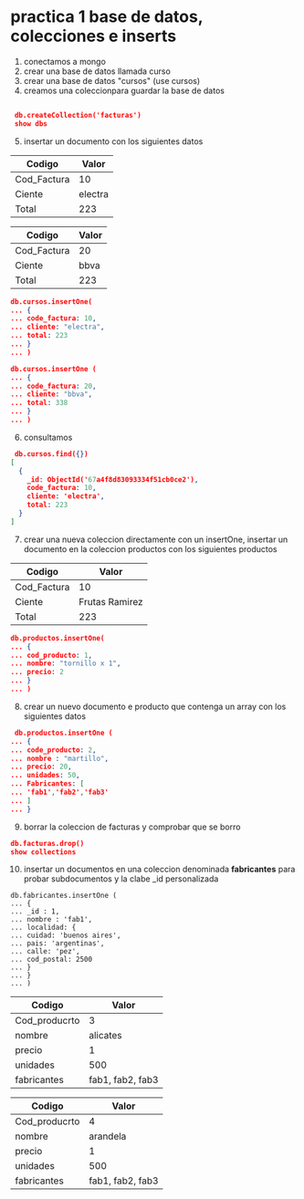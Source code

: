 # practica 1 base de datos, colecciones e inserts

1. conectamos a mongo 
2. crear una base de datos llamada curso 
3. crear una base de datos "cursos" (use cursos) 
4. creamos una coleccionpara guardar la base de datos
``` json 

 db.createCollection('facturas')  
 show dbs

 ```
 5. insertar un documento con los siguientes datos 

| Codigo   | Valor   |
|-------------|-------------|
| Cod_Factura | 10 |
| Ciente | electra |
| Total | 223 |

| Codigo   | Valor   |
|-------------|-------------|
| Cod_Factura | 20 |
| Ciente | bbva |
| Total | 223 |

 ```json 
 db.cursos.insertOne(
... {
... code_factura: 10,
... cliente: "electra",
... total: 223
... }
... )

db.cursos.insertOne (
... {
... code_factura: 20,
... cliente: "bbva",
... total: 338
... }
... )
``` 
6. consultamos 
```json 
 db.cursos.find({})
[
  {
    _id: ObjectId('67a4f8d83093334f51cb0ce2'),
    code_factura: 10,
    cliente: 'electra',
    total: 223
  }
]
```
7. crear una nueva coleccion directamente con un insertOne, insertar un documento en la coleccion productos con los siguientes productos 

| Codigo   | Valor   |
|-------------|-------------|
| Cod_Factura | 10 |
| Ciente | Frutas Ramirez |
| Total | 223 |

``` json 
db.productos.insertOne(
... {
... cod_producto: 1,
... nombre: "tornillo x 1",
... precio: 2
... }
... )

```

8. crear un nuevo documento e producto que contenga un array con los siguientes datos 
``` json 
 db.productos.insertOne (
... {
... code_producto: 2,
... nombre : "martillo",
... precio: 20,
... unidades: 50,
... Fabricantes: [
... 'fab1','fab2','fab3'
... ]
... }
``` 
9. borrar la coleccion de facturas y comprobar que se borro
``` json 
db.facturas.drop()
show collections
```
10. insertar un documentos en una coleccion denominada **fabricantes** 
para probar subdocumentos y la clabe _id personalizada 
```
db.fabricantes.insertOne (
... {
... _id : 1,
... nombre : 'fab1',
... localidad: {
... cuidad: 'buenos aires',
... pais: 'argentinas',
... calle: 'pez',
... cod_postal: 2500
... }
... }
... )
```

| Codigo   | Valor   |
|-------------|-------------|
| Cod_producrto | 3 |
| nombre | alicates  |
| precio | 1 |
| unidades | 500 |
| fabricantes | fab1, fab2, fab3  |

| Codigo   | Valor   |
|-------------|-------------|
| Cod_producrto | 4 |
| nombre | arandela   |
| precio | 1 |
| unidades | 500 |
| fabricantes | fab1, fab2, fab3  |



